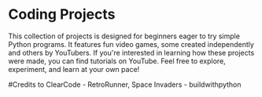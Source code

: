 # Coding Projects

This collection of projects is designed for beginners eager to try simple Python programs. It features fun video games, some created independently and others by YouTubers. If you're interested in learning how these projects were made, you can find tutorials on YouTube. Feel free to explore, experiment, and learn at your own pace!

#Credits to  ClearCode - RetroRunner, Space Invaders -  buildwithpython
